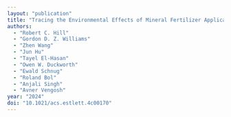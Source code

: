 ```yaml
---
layout: "publication"
title: "Tracing the Environmental Effects of Mineral Fertilizer Application with Trace Elements and Strontium Isotope Variations"
authors:
  - "Robert C. Hill"
  - "Gordon D. Z. Williams"
  - "Zhen Wang"
  - "Jun Hu"
  - "Tayel El-Hasan"
  - "Owen W. Duckworth"
  - "Ewald Schnug"
  - "Roland Bol"
  - "Anjali Singh"
  - "Avner Vengosh"
year: "2024"
doi: "10.1021/acs.estlett.4c00170"
---
```


